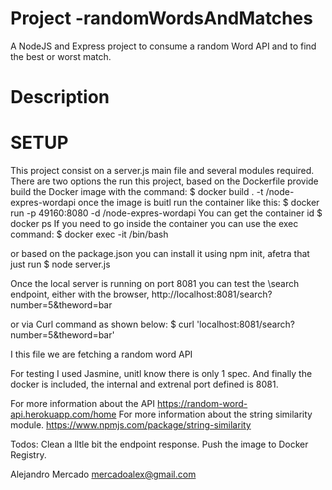 # Project -randomWordsAndMatches
A NodeJS and Express project to consume a random Word API and to find the best or worst match.

# Description

# SETUP
This project consist on a server.js main file and several modules required.
There are two options the run this project, based on the Dockerfile provide build the Docker image with the command:
$ docker build . -t <your username>/node-expres-wordapi
once the image is buitl run the container like this:
$ docker run -p 49160:8080 -d <your username>/node-expres-wordapi
You can get the container id
$ docker ps
If you need to go inside the container you can use the exec command: 
$ docker exec -it <container id> /bin/bash
  
or based on the package.json you can install it using npm init, afetra that just run 
$ node server.js

Once the local server is running on port 8081 you can test the \search endpoint, either with the browser, 
http://localhost:8081/search?number=5&theword=bar

or via Curl command as shown below:
$ curl 'localhost:8081/search?number=5&theword=bar'

I this file we are fetching a random word API 

For testing I used Jasmine, unitl know there is only 1 spec. 
And finally the docker is included, the internal and extrenal port defined is 8081.


For more information about the API 
https://random-word-api.herokuapp.com/home
For more information about the string similarity module.
https://www.npmjs.com/package/string-similarity

Todos: 
  Clean a lltle bit the endpoint response.
  Push the image to Docker Registry.
  
Alejandro Mercado mercadoalex@gmail.com
  
